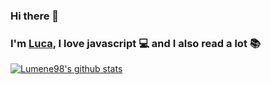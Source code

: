 ### Hi there 👋 

### I'm [Luca](https://lumene98.github.io/portfolio-v2/), I love javascript 💻  and I also read a lot 📚

[![Lumene98's github stats](https://github-readme-stats.vercel.app/api?username=Lumene98&show_icons=true)](https://github.com/Lumene98)
